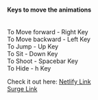 <h4> Keys to move the animations </h4> <br>
To Move forward - Right Key <br>
To Move backward - Left Key <br>
To Jump - Up Key <br>
To Sit - Down Key <br>
To Shoot - Spacebar Key <br>
To Hide - h Key <br>

Check it out here:
<a href="https://fightingo.netlify.app/" target="_blank"> Netlify Link </a>
<br>
<a href="https://fightingo.surge.sh/" target="_blank"> Surge Link </a>


